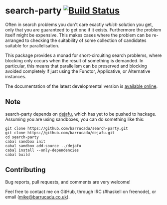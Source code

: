 search-party [![Build Status][build-status]][build-log]
============

Often in search problems you don't care exactly *which* solution you
get, only that you are guaranteed to get one if it exists. Furthermore
the problem itself might be expensive. This makes cases where the
problem can be re-arranged to checking the suitability of some
collection of candidates suitable for parallelisation.

This package provides a monad for short-circuiting search problems,
where blocking only occurs when the result of something is
demanded. In particular, this means that parallelism can be preserved
and blocking avoided completely if just using the Functor,
Applicative, or Alternative instances.

The documentation of the latest developmental version is
[available online][docs].

Note
----

search-party depends on [dejafu][], which has yet to be pushed to
hackage. Assuming you are using sandboxes, you can do something like
this:

~~~~{.bash}
git clone https://github.com/barrucadu/search-party.git
git clone https://github.com/barrucadu/dejafu.git
cd search-party
cabal sandbox init
cabal sandbox add-source ../dejafu
cabal install --only-dependencies
cabal build
~~~~

Contributing
------------

Bug reports, pull requests, and comments are very welcome!

Feel free to contact me on GitHub, through IRC (#haskell on freenode),
or email (mike@barrucadu.co.uk).

[build-status]: http://ci.barrucadu.co.uk/job/search-party/badge/icon?style=plastic
[build-log]:    http://ci.barrucadu.co.uk/job/search-party/
[docs]:         https://barrucadu.github.io/search-party
[dejafu]:       https://github.com/barrucadu/dejafu
